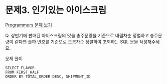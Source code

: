# 문제3. 인기있는 아이스크림
[Programmers 문제 보기](https://school.programmers.co.kr/learn/courses/30/lessons/133024)

Q. 상반기에 판매된 아이스크림의 맛을 총주문량을 기준으로 내림차순 정렬하고 총주문량이 같다면 출하 번호를 기준으로 오름차순 정렬하여 조회하는 SQL 문을 작성해주세요.

문제 풀이
```mysql
SELECT FLAVOR
FROM FIRST_HALF
ORDER BY TOTAL_ORDER DESC, SHIPMENT_ID
```
